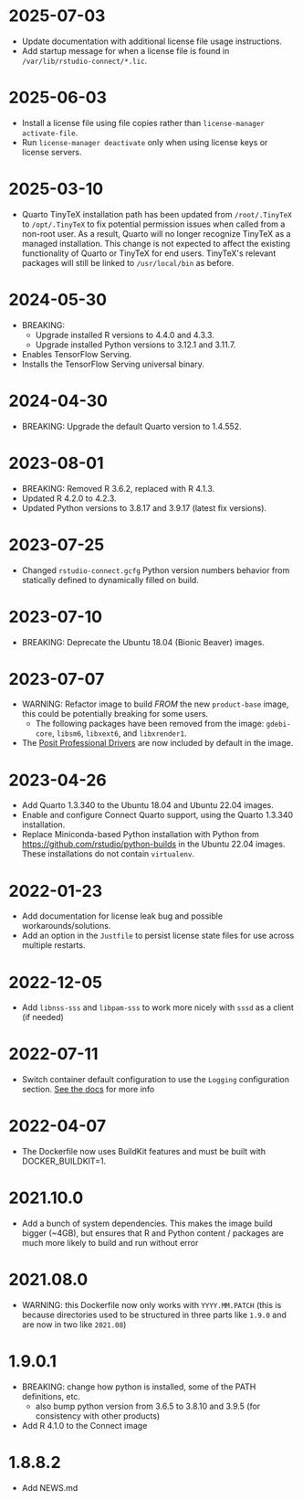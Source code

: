 # 2025-07-03

- Update documentation with additional license file usage instructions.
- Add startup message for when a license file is found in `/var/lib/rstudio-connect/*.lic`.

# 2025-06-03

- Install a license file using file copies rather than `license-manager activate-file`.
- Run `license-manager deactivate` only when using license keys or license servers.

# 2025-03-10

- Quarto TinyTeX installation path has been updated from `/root/.TinyTeX` to `/opt/.TinyTeX` to fix potential permission 
  issues when called from a non-root user. As a result, Quarto will no longer recognize TinyTeX as a managed 
  installation. This change is not expected to affect the existing functionality of Quarto or TinyTeX for end users.
  TinyTeX's relevant packages will still be linked to `/usr/local/bin` as before.

# 2024-05-30

- BREAKING:
  - Upgrade installed R versions to 4.4.0 and 4.3.3.
  - Upgrade installed Python versions to 3.12.1 and 3.11.7.
- Enables TensorFlow Serving.
- Installs the TensorFlow Serving universal binary.

# 2024-04-30

- BREAKING: Upgrade the default Quarto version to 1.4.552.

# 2023-08-01
- BREAKING: Removed R 3.6.2, replaced with R 4.1.3.
- Updated R 4.2.0 to 4.2.3.
- Updated Python versions to 3.8.17 and 3.9.17 (latest fix versions).

# 2023-07-25
- Changed `rstudio-connect.gcfg` Python version numbers behavior from statically defined to dynamically filled on build.

# 2023-07-10

- BREAKING: Deprecate the Ubuntu 18.04 (Bionic Beaver) images.

# 2023-07-07

- WARNING: Refactor image to build _FROM_ the new `product-base` image, this could be potentially breaking for some
  users.
  - The following packages have been removed from the image: `gdebi-core`, `libsm6`, `libxext6`, and `libxrender1`.
- The [Posit Professional Drivers](https://docs.posit.co/pro-drivers/) are now included by default in the image.

# 2023-04-26

- Add Quarto 1.3.340 to the Ubuntu 18.04 and Ubuntu 22.04 images.
- Enable and configure Connect Quarto support, using the Quarto 1.3.340
  installation.
- Replace Miniconda-based Python installation with Python from https://github.com/rstudio/python-builds in the Ubuntu
  22.04 images. These installations do not contain `virtualenv`.

# 2022-01-23

- Add documentation for license leak bug and possible workarounds/solutions.
- Add an option in the `Justfile` to persist license state files for use
across multiple restarts.

# 2022-12-05

- Add `libnss-sss` and `libpam-sss` to work more nicely with `sssd` as a client
  (if needed)

# 2022-07-11

- Switch container default configuration to use the `Logging` configuration
  section. [See the docs](https://docs.rstudio.com/connect/admin/logging/) for
  more info

# 2022-04-07

- The Dockerfile now uses BuildKit features and must be built with
  DOCKER_BUILDKIT=1.

# 2021.10.0

- Add a bunch of system dependencies. This makes the image build bigger (~4GB),
  but ensures that R and Python content / packages are much more likely to
  build and run without error

# 2021.08.0

- WARNING: this Dockerfile now only works with `YYYY.MM.PATCH` (this is because
  directories used to be structured in three parts like `1.9.0` and are now in
  two like `2021.08`)

# 1.9.0.1

- BREAKING: change how python is installed, some of the PATH definitions, etc.
  - also bump python version from 3.6.5 to 3.8.10 and 3.9.5 (for consistency with other products)
- Add R 4.1.0 to the Connect image

# 1.8.8.2

- Add NEWS.md
